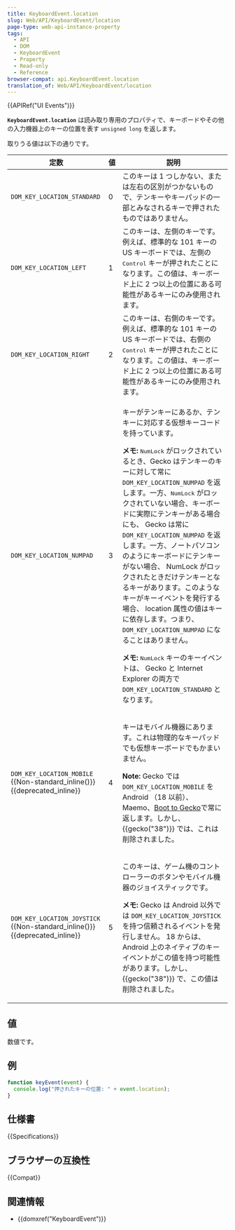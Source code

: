 ```yaml
---
title: KeyboardEvent.location
slug: Web/API/KeyboardEvent/location
page-type: web-api-instance-property
tags:
  - API
  - DOM
  - KeyboardEvent
  - Property
  - Read-only
  - Reference
browser-compat: api.KeyboardEvent.location
translation_of: Web/API/KeyboardEvent/location
---
```

{{APIRef("UI Events")}}

**`KeyboardEvent.location`** は読み取り専用のプロパティで、キーボードやその他の入力機器上のキーの位置を表す `unsigned long` を返します。

取りうる値は以下の通りです。

<table class="standard-table">
  <thead>
    <tr>
      <th>定数</th>
      <th>値</th>
      <th>説明</th>
    </tr>
  </thead>
  <tbody>
    <tr>
      <td><code>DOM_KEY_LOCATION_STANDARD</code></td>
      <td>0</td>
      <td>
        このキーは 1 つしかない、または左右の区別がつかないもので、テンキーやキーパッドの一部とみなされるキーで押されたものではありません。
      </td>
    </tr>
    <tr>
      <td><code>DOM_KEY_LOCATION_LEFT</code></td>
      <td>1</td>
      <td>
        このキーは、左側のキーです。例えば、標準的な 101 キーの US キーボードでは、左側の <kbd>Control</kbd> キーが押されたことになります。この値は、キーボード上に 2 つ以上の位置にある可能性があるキーにのみ使用されます。
      </td>
    </tr>
    <tr>
      <td><code>DOM_KEY_LOCATION_RIGHT</code></td>
      <td>2</td>
      <td>
        このキーは、右側のキーです。例えば、標準的な 101 キーの US キーボードでは、右側の <kbd>Control</kbd> キーが押されたことになります。この値は、キーボード上に 2 つ以上の位置にある可能性があるキーにのみ使用されます。
      </td>
    </tr>
    <tr>
      <td><code>DOM_KEY_LOCATION_NUMPAD</code></td>
      <td>3</td>
      <td>
        <p>
          キーがテンキーにあるか、テンキーに対応する仮想キーコードを持っています。
        </p>
        <div class="note">
          <p>
            <strong>メモ:</strong> <kbd>NumLock</kbd> がロックされているとき、Gecko はテンキーのキーに対して常に <code>DOM_KEY_LOCATION_NUMPAD</code> を返します。一方、<kbd>NumLock</kbd> がロックされていない場合、キーボードに実際にテンキーがある場合にも、 Gecko は常に <code>DOM_KEY_LOCATION_NUMPAD</code> を返します。一方、ノートパソコンのようにキーボードにテンキーがない場合、 NumLock がロックされたときだけテンキーとなるキーがあります。このようなキーがキーイベントを発行する場合、 location 属性の値はキーに依存します。つまり、 <code>DOM_KEY_LOCATION_NUMPAD</code> になることはありません。
          </p>
        </div>
        <div class="note">
          <p>
            <strong>メモ:</strong> <kbd>NumLock</kbd> キーのキーイベントは、 Gecko と Internet Explorer の両方で <code>DOM_KEY_LOCATION_STANDARD</code> となります。
          </p>
        </div>
      </td>
    </tr>
    <tr>
      <td>
        <code>DOM_KEY_LOCATION_MOBILE</code>
        {{Non-standard_inline()}}{{deprecated_inline}}
      </td>
      <td>4</td>
      <td>
        <p>
          キーはモバイル機器にあります。これは物理的なキーパッドでも仮想キーボードでもかまいません。
        </p>
        <div class="note">
          <p>
            <strong>Note:</strong> Gecko では <code>DOM_KEY_LOCATION_MOBILE</code> を Android （18 以前）、Maemo、<a href="/en-US/docs/Mozilla/Boot_to_Gecko" title="Boot to Gecko">Boot to Gecko</a>で常に返します。しかし、 {{gecko("38")}} では、これは削除されました。
          </p>
        </div>
      </td>
    </tr>
    <tr>
      <td>
        <code>DOM_KEY_LOCATION_JOYSTICK</code> {{Non-standard_inline()}}
        {{deprecated_inline}}
      </td>
      <td>5</td>
      <td>
        <p>
          このキーは、ゲーム機のコントローラーのボタンやモバイル機器のジョイスティックです。
        </p>
        <div class="note">
          <p>
            <strong>メモ:</strong> Gecko は Android 以外では <code>DOM_KEY_LOCATION_JOYSTICK</code> を持つ信頼されるイベントを発行しません。 18 からは、Android 上のネイティブのキーイベントがこの値を持つ可能性があります。しかし、 {{gecko("38")}} で、この値は削除されました。
          </p>
        </div>
      </td>
    </tr>
  </tbody>
</table>

## 値

数値です。

## 例

```js
function keyEvent(event) {
  console.log("押されたキーの位置: " + event.location);
}
```

## 仕様書

{{Specifications}}

## ブラウザーの互換性

{{Compat}}

## 関連情報

- {{domxref("KeyboardEvent")}}
